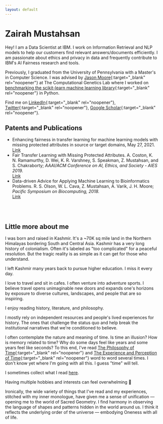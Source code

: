 ```yaml
---
layout: default
---
```


# Zairah Mustahsan
Hey! I am a Data Scientist at IBM. I work on Information Retrieval and NLP models to help our 
customers find relevant answers/documents efficiently. I am passionate about ethics and privacy in data
and frequently contribute to IBM's AI Fairness research and tools.  

Previously, I graduated from the University of Pennsylvania with a Master's in Computer Science. 
I was advised by [Jason Moore](http://jasonhmoore.org/){:target="_blank" rel="noopener"} at The Computational Genetics Lab where I worked
on [benchmarking the scikit-learn machine learning library](https://github.com/rhiever/sklearn-benchmarks){:target="_blank" rel="noopener"} in Python.

Find me on [LinkedIn](https://www.linkedin.com/in/zairah-mustahsan-29178854/){:target="_blank" rel="noopener"},
[Twitter](https://twitter.com/zairah___){:target="_blank" rel="noopener"},
[Google Scholar](https://scholar.google.com/citations?user=6z2FJZkAAAAJ&hl=en){:target="_blank" rel="noopener"}.
<br /> 

## Patents and Publications
- Enhancing fairness in transfer learning for machine learning models with missing protected attributes in source or target domains, May 27, 2021.
<br /> [Link](https://patents.google.com/patent/US20210158204A1/en)
- Fair Transfer Learning with Missing Protected Attributes. A. Coston, K. N. Ramamurthy, D. Wei, K. R. Varshney, S. Speakman, Z. Mustahsan, and S. Chakraborty; *AAAI/ACM Conference on AI, Ethics, and Society - AIES 2019.*
<br /> [Link](https://dl.acm.org/doi/abs/10.1145/3306618.3314236)
- Data-driven Advice for Applying Machine Learning to Bioinformatics Problems. R. S. Olson, W. L. Cava, 
Z. Mustahsan, A. Varik, J. H. Moore; *Pacific Symposium on Biocomputing, 2018.*
<br /> [Link](https://www.worldscientific.com/doi/abs/10.1142/9789813235533_0018)
<br /> 
<br /> 

## Little more about me

I was born and raised in Kashmir. It's a ~70K sq mile land in the Northern Himalayas bordering South and Central Asia. 
Kashmir has a very long history of colonialism. Often it's labeled as "too complicated" for a peaceful resolution. But the tragic reality is as simple as it can get for those who understand. 
<br /> 

I left Kashmir many years back to pursue higher education. I miss it every day. 
<br /> 

I love to travel and sit in cafes. I often venture into adventure sports. I believe travel opens unimaginable new doors and expands one's horizons by exposure to diverse cultures, landscapes, and people that are so inspiring.
<br /> 

I enjoy reading history, literature, and philosophy. 
<br /> 

I mostly rely on independent resources and people's lived experiences for history. The ones that challenge the status quo and help break the institutional narratives that we're conditioned to believe. 
<br /> 

I often contemplate the nature and meaning of time. Is time an illusion? How is memory related to time? 
Why do some days feel like years and some years feel like seconds? 
To this end, I've read [The Philosophy of Time](https://iep.utm.edu/time/){:target="_blank" rel="noopener"} and 
[The Experience and Perception of Time](https://plato.stanford.edu/entries/time-experience/){:target="_blank" rel="noopener"}
word to word several times. I don't know yet where I'm going with all this. I guess "time" will tell. 
<br /> 

I sometimes collect what I read [here](/Reading-Writing). 
<br /> 

Having multiple hobbies and interests can feel overwhelming 🙂
<br /> 

Ironically, the wide variety of things that I've read and my experiences, 
stitched with my inner monologue, have given me a sense of unification — opening me to the world of Sacred Geometry. 
I find harmony in observing the language of shapes and patterns hidden in the world around us. 
I think it reflects the underlying order of the universe — embodying Oneness with all of life. 


